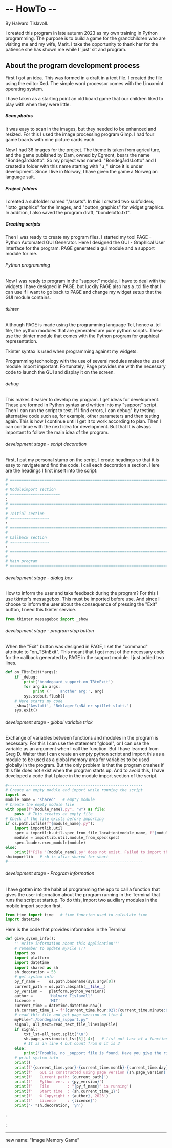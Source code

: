 # -- HowTo --

By Halvard Tislavoll. 

I created this program in late autumn 2023 as my own training in Python programming. The purpose is to build a game for the grandchildren who are visiting me and my wife, Marit. I take the opportunity to thank her for the patience she has shown me while I 'just' sit and program.

## About the program development process

First I got an idea. This was formed in a draft in a text file. I created the file using the editor Xed. The simple word processor comes with the Linuxmint operating system.

I have taken as a starting point an old board game that our children liked to play with when they were little.

##### Scan photos

It was easy to scan in the images, but they needed to be enhanced and resized. For this I used the image processing program Gimp. I had four game boards with nine picture cards each.

Now I had 36 images for the project. The theme is taken from agriculture, and the game published by Dam, owned by Egmont, bears the name "Bondegårdslotto". So my project was named: "BondegårdsLotto" and I created a folder with this name starting with "u_" since it is under development. Since I live in Norway, I have given the game a Norwegian language suit.

##### Project folders

I created a subfolder named "/assets". In this I created two subfolders; "lotto_graphics" for the images, and "button_graphics" for widget graphics. In addition, I also saved the program draft, "bondelotto.txt".

##### Creating scripts

Then I was ready to create my program files. I started my tool PAGE - Python Automated GUI Generator. Here I designed the GUI - Graphical User Interface for the program. PAGE generated a gui module and a support module for me.

###### Python programming

Now I was ready to program in the "support" module. I have to deal with the widgets I have designed in PAGE, but luckily PAGE also has a .tcl file that I can use if I want to go back to PAGE and change my widget setup that the GUI module contains.

###### tkinter

Although PAGE is made using the programming language Tcl, hence a .tcl file, the python modules that are generated are pure python scripts. These use the tkinter module that comes with the Python program for graphical representation.

Tkinter syntax is used when programming against my widgets.

Programming technology with the use of several modules makes the use of module import important. Fortunately, Page provides me with the necessary code to launch the GUI and display it on the screen.

###### debug

This makes it easier to develop my program. I get ideas for development. These are formed in Python syntax and written into my "support" script. Then I can run the script to test. If I find errors, I can debug" by testing alternative code such as, for example, other parameters and then testing again. This is how I continue until I get it to work according to plan. Then I can continue with the next idea for development. But that It is always important to follow the main idea of the program.

###### development stage - script decoration

First, I put my personal stamp on the script. I create headings so that it is easy to navigate and find the code. I call each decoration a section. Here are the headings I first insert into the script:

```python
# =============================================================================
#
# Moduleimport section
# ~~~~~~~~~~~~~~~~~~~~~~
:
# =============================================================================
#
# Initial section
# ~~~~~~~~~~~~~~~~~
:
# =============================================================================
#
# Callback section
# ~~~~~~~~~~~~~~~~~
:
# =============================================================================
#
# Main program
# =============================================================================
```

###### development stage - dialog box

How to inform the user and take feedback during the program? For this I use tkinter's messagebox. This must be imported before use. And since I choose to inform the user about the consequence of pressing the "Exit" button, I need this tkinter service.

```python
from tkinter.messagebox import _show
```

###### development stage - program stop button

When the "Exit" button was designed in PAGE, I set the "command" attribute to "on_TBtnExit". This meant that I got most of the necessary code for the callback generated by PAGE in the support module. I just added two lines.

```python
def on_TBtnExit(*args):
    if _debug:
        print('bondegaard_support.on_TBtnExit')
        for arg in args:
            print ('    another arg:', arg)
        sys.stdout.flush()
    # Here starts my code
    _show('Avslutt', 'Beklager!\nNå er spillet slutt.')
    sys.exit()
```

###### development stage - global variable trick

Exchange of variables between functions and modules in the program is necessary. For this I can use the statement "global", or I can use the variable as an argument when I call the function. But I have learned from Greg D. Walter that I can create an empty python script and import this as a module to be used as a global memory area for variables to be used globally in the program. But the only problem is that the program crashes if this file does not exist when the program starts up. And to avoid this, I have developed a code that I place in the module import section of the script.

```python
#-----------------------------------------------------------
# Create an empty module and import while running the script
import os
module_name = "shared"   # empty_module
# Create the empty module file
with open(f"{module_name}.py", "w") as file:
    pass  # This creates an empty file
# Check if the file exists before importing
if os.path.isfile(f"{module_name}.py"):
    import importlib.util
    spec = importlib.util.spec_from_file_location(module_name, f"{module_name}.py")
    module = importlib.util.module_from_spec(spec)
    spec.loader.exec_module(module)
else:
    print(f"File '{module_name}.py' does not exist. Failed to import the module.")
sh=importlib   # sh is alias shared for short
#-----------------------------------------------------------
```

###### development stage - Program information

I have gotten into the habit of programming the app to call a function that gives the user information about the program running in the Terminal that runs the script at startup. To do this, import two auxiliary modules in the mobile import section first.

```python
from time import time   # time function used to calculate time
import datetime
```

Here is the code that provides information in the Terminal

```python
def give_sysem_info():
    '''Write information about this Application'''
    # remember to update myFile !!!
    import os
    import platform
    import datetime
    import shared as sh
    sh.decoration = 53
    # get system info
    py_f_name =    os.path.basename(sys.argv[0])
    current_path = os.path.abspath(__file__)
    py_version =   platform.python_version()
    author =       'Halvard Tislavoll'
    licence =      'MIT'
    current_time = datetime.datetime.now()
    sh.current_time_1 = f'{current_time.hour:02}:{current_time.minute:02}:{current_time.second}'
    # read this file and get page version on line 4
    myFile="./bondegaard_support.py"
    signal, all_text=read_text_file_lines(myFile)
    if signal:
        txt_lst=all_text.split('\n')
        sh.page_version=txt_lst[3][-4:]   # list out last of a function line, the "8.0G" from "... PAGE version 8.0G"
        # It is in line 4 but count from 0 it is 3
    else:
        print('Trouble, no _support file is found. Have you give the right name?')
    # print system info
    print()
    print(f'{current_time.year}-{current_time.month}-{current_time.day}')
    print(f'   GUI is constructed using page version {sh.page_version}')
    print(f'   Current path: {current_path}')
    print(f'   Python ver. : {py_version}')
    print(f'   File        : "{py_f_name}" is running')
    print(f'   Start time  : {sh.current_time_1}')
    print(f'   © Copyright : {author}, 2023')
    print(f'   Licence     : {licence}')
    print('-'*sh.decoration, '\n')
```

:

:

---

new name: "Image Memory Game"
